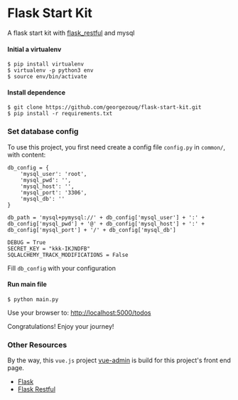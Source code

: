 # Flask Start Kit

A flask start kit with [flask_restful](https://github.com/flask-restful/flask-restful) and mysql

#### Initial a virtualenv

```
$ pip install virtualenv
$ virtualenv -p python3 env
$ source env/bin/activate
```

#### Install dependence

```
$ git clone https://github.com/georgezouq/flask-start-kit.git
$ pip install -r requirements.txt
```

### Set database config

To use this project, you first need create a config file `config.py` in `common/`, with content:

```
db_config = {
    'mysql_user': 'root',
    'mysql_pwd': '',
    'mysql_host': '',
    'mysql_port': '3306',
    'mysql_db': ''
}

db_path = 'mysql+pymysql://' + db_config['mysql_user'] + ':' + db_config['mysql_pwd'] + '@' + db_config['mysql_host'] + ':' + db_config['mysql_port'] + '/' + db_config['mysql_db']

DEBUG = True
SECRET_KEY = "kkk-IKJNDFB"
SQLALCHEMY_TRACK_MODIFICATIONS = False
```

Fill `db_config` with your configuration

#### Run main file

```
$ python main.py
```

Use your browser to: [http://localhost:5000/todos](http://localhost:5000/todos)

Congratulations! Enjoy your journey!

### Other Resources

By the way, this `vue.js` project [vue-admin](https://github.com/georgezouq/vue-admin) is build for this project's front end page.

- [Flask](http://flask.pocoo.org/)
- [Flask Restful](https://github.com/flask-restful/flask-restful)